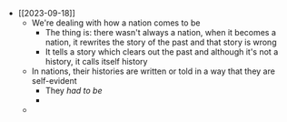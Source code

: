 - [[2023-09-18]]
	- We're dealing with how a nation comes to be
		- The thing is: there wasn't always a nation, when it becomes a nation, it rewrites the story of the past and that story is wrong
		- It tells a story which clears out the past and although it's not a history, it calls itself history
	- In nations, their histories are written or told in a way that they are self-evident
		- They *had to be*
		- 
	- 